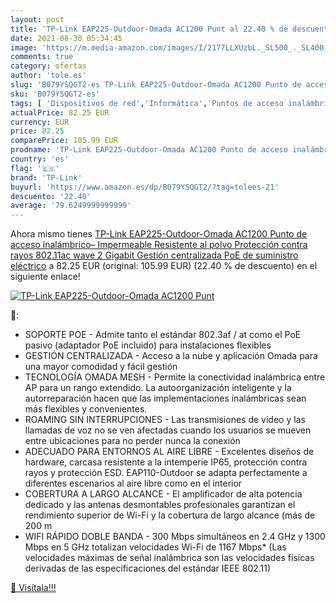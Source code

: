 ```yaml
---
layout: post
title: 'TP-Link EAP225-Outdoor-Omada AC1200 Punt al 22.40 % de descuento'
date: 2021-08-30 05:34:45
image: 'https://m.media-amazon.com/images/I/2177LLXUzbL._SL500_._SL400_.jpg'
comments: true
category: ofertas
author: 'tole.es'
slug: 'B079YSQGT2-es TP-Link EAP225-Outdoor-Omada AC1200 Punto de acceso...'
sku: 'B079YSQGT2-es'
tags: [ 'Dispositivos de red','Informática','Puntos de acceso inalámbrico','gigabit','tp-link', ]
actualPrice: 82.25 EUR
currency: EUR
price: 82.25
comparePrice: 105.99 EUR
prodname: 'TP-Link EAP225-Outdoor-Omada AC1200 Punto de acceso inalámbrico– Impermeable  Resistente al polvo  Protección contra rayos  802.11ac wave 2  Gigabit  Gestión centralizada  PoE de suministro eléctrico'
country: 'es'
flag: '🇪🇸'
brand: 'TP-Link'
buyurl: 'https://www.amazon.es/dp/B079YSQGT2/?tag=tolees-21'
descuento: '22.40'
average: '79.6249999999999'
---
```


Ahora mismo tienes [TP-Link EAP225-Outdoor-Omada AC1200 Punto de acceso inalámbrico– Impermeable  Resistente al polvo  Protección contra rayos  802.11ac wave 2  Gigabit  Gestión centralizada  PoE de suministro eléctrico](https://www.amazon.es/dp/B079YSQGT2/?tag=tolees-21) a 82.25 EUR (original: 105.99 EUR) (22.40 %  de descuento) en el siguiente enlace!

[![TP-Link EAP225-Outdoor-Omada AC1200 Punt](https://m.media-amazon.com/images/I/2177LLXUzbL._SL500_._SL400_.jpg)](https://www.amazon.es/dp/B079YSQGT2/?tag=tolees-21)

🔎:

- SOPORTE POE - Admite tanto el estándar 802.3af / at como el PoE pasivo (adaptador PoE incluido) para instalaciones flexibles
- GESTIÓN CENTRALIZADA - Acceso a la nube y aplicación Omada para una mayor comodidad y fácil gestión
- TECNOLOGÍA OMADA MESH - Permite la conectividad inalámbrica entre AP para un rango extendido. La autoorganización inteligente y la autorreparación hacen que las implementaciones inalámbricas sean más flexibles y convenientes.
- ROAMING SIN INTERRUPCIONES - Las transmisiones de video y las llamadas de voz no se ven afectadas cuando los usuarios se mueven entre ubicaciones para no perder nunca la conexión
- ADECUADO PARA ENTORNOS AL AIRE LIBRE - Excelentes diseños de hardware, carcasa resistente a la intemperie IP65, protección contra rayos y protección ESD. EAP110-Outdoor se adapta perfectamente a diferentes escenarios al aire libre como en el interior
- COBERTURA A LARGO ALCANCE - El amplificador de alta potencia dedicado y las antenas desmontables profesionales garantizan el rendimiento superior de Wi-Fi y la cobertura de largo alcance (más de 200 m
- WIFI RÁPIDO DOBLE BANDA - 300 Mbps simultáneos en 2.4 GHz y 1300 Mbps en 5 GHz totalizan velocidades Wi-Fi de 1167 Mbps* (Las velocidades máximas de señal inalámbrica son las velocidades físicas derivadas de las especificaciones del estándar IEEE 802.11)

[🛒 Visítala!!!](https://www.amazon.es/dp/B079YSQGT2/?tag=tolees-21)
